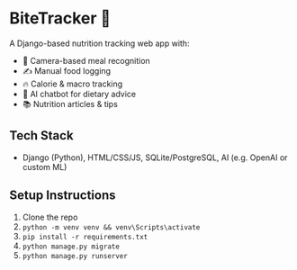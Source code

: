 # BiteTracker 🍎

A Django-based nutrition tracking web app with:

- 📸 Camera-based meal recognition
- ✍️ Manual food logging
- 🔥 Calorie & macro tracking
- 🧠 AI chatbot for dietary advice
- 📚 Nutrition articles & tips

## Tech Stack
- Django (Python), HTML/CSS/JS, SQLite/PostgreSQL, AI (e.g. OpenAI or custom ML)

## Setup Instructions
1. Clone the repo
2. `python -m venv venv && venv\Scripts\activate`
3. `pip install -r requirements.txt`
4. `python manage.py migrate`
5. `python manage.py runserver`
